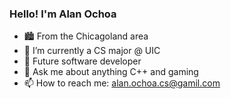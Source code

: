 ### Hello! I'm Alan Ochoa
- 🏙️ From the Chicagoland area
- 🌱 I’m currently a CS major @ UIC
- 🔮 Future software developer
- 💬 Ask me about anything C++ and gaming
- 📫 How to reach me: alan.ochoa.cs@gamil.com

